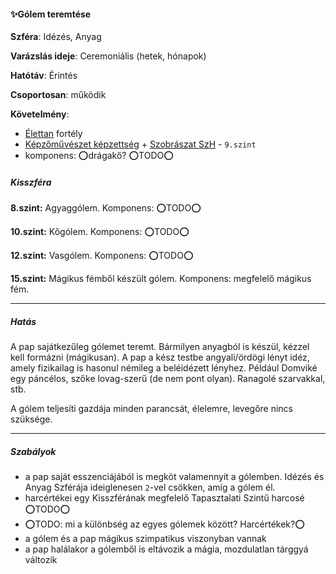 #### ✨Gólem teremtése

**Szféra**: Idézés, Anyag

**Varázslás ideje**: Ceremoniális (hetek, hónapok)

**Hatótáv**: Érintés

**Csoportosan**: működik 


 **Követelmény**:
- [Élettan](../fortelyok.altalanos/elettan.md) fortély
- [Képzőművészet képzettség](../kepzettsegek.szekunder/kepzomuveszet.md) + [Szobrászat SzH](../fortelyok.szabad/szobraszat.md) - `9.szint`
- komponens: ⭕drágakő? ⭕TODO⭕
##### Kisszféra

**8.szint:** Agyaggólem. Komponens: ⭕TODO⭕

**10.szint:** Kőgólem. Komponens: ⭕TODO⭕

**12.szint:** Vasgólem. Komponens: ⭕TODO⭕

**15.szint:** Mágikus fémből készült gólem. Komponens: megfelelő mágikus fém.


---
##### Hatás

A pap sajátkezűleg gólemet teremt. Bármilyen anyagból is készül, kézzel kell formázni (mágikusan). A pap a kész testbe angyali/ördögi lényt idéz, amely fizikailag is hasonul némileg a beléidézett lényhez. Például Domviké egy páncélos, szőke lovag-szerű (de nem pont olyan). Ranagolé szarvakkal, stb.

A gólem teljesíti gazdája minden parancsát, élelemre, levegőre nincs szüksége.

---
##### Szabályok

- a pap saját esszenciájából is megköt valamennyit a gólemben. Idézés és Anyag Szférája ideiglenesen `2`-vel csökken, amíg a gólem él.
- harcértékei egy Kisszférának megfelelő Tapasztalati Szintű harcosé ⭕TODO⭕
- ⭕TODO: mi a különbség az egyes gólemek között? Harcértékek?⭕
- a gólem és a pap mágikus szimpatikus viszonyban vannak
- a pap halálakor a gólemből is eltávozik a mágia, mozdulatlan tárggyá változik
